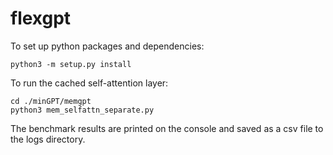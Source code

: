 # flexgpt

To set up python packages and dependencies:
```
python3 -m setup.py install
```

To run the cached self-attention layer: 
```
cd ./minGPT/memgpt
python3 mem_selfattn_separate.py 
```
The benchmark results are printed on the console and saved as a csv file to the logs directory.
